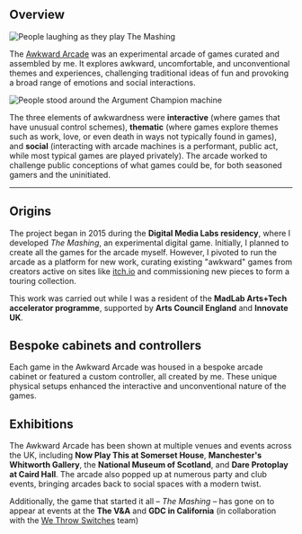 ## Overview

![People laughing as they play The Mashing](arcade.jpg)

The [Awkward Arcade](https://awkwardarcade.co.uk) was an experimental arcade of games curated and assembled by me. It explores awkward, uncomfortable, and unconventional themes and experiences, challenging traditional ideas of fun and provoking a broad range of emotions and social interactions. 

![People stood around the Argument Champion machine](arcade_3.jpg)

The three elements of awkwardness were **interactive** (where games that have unusual control schemes), **thematic** (where games explore themes such as work, love, or even death in ways not typically found in games), and **social** (interacting with arcade machines is a performant, public act, while most typical games are played privately). The arcade worked to challenge public conceptions of what games could be, for both seasoned gamers and the uninitiated.

----

## Origins

The project began in 2015 during the **Digital Media Labs residency**, where I developed *The Mashing*, an experimental digital game. Initially, I planned to create all the games for the arcade myself. However, I pivoted to run the arcade as a platform for new work, curating existing "awkward" games from creators active on sites like [itch.io](https://itch.io) and commissioning new pieces to form a touring collection.

This work was carried out while I was a resident of the **MadLab Arts+Tech accelerator programme**, supported by **Arts Council England** and **Innovate UK**.

## Bespoke cabinets and controllers

Each game in the Awkward Arcade was housed in a bespoke arcade cabinet or featured a custom controller, all created by me. These unique physical setups enhanced the interactive and unconventional nature of the games.

## Exhibitions

The Awkward Arcade has been shown at multiple venues and events across the UK, including **Now Play This at Somerset House**, **Manchester's Whitworth Gallery**, the **National Museum of Scotland**, and **Dare Protoplay at Caird Hall**. The arcade also popped up at numerous party and club events, bringing arcades back to social spaces with a modern twist.

Additionally, the game that started it all – _The Mashing_ – has gone on to appear at events at the **The V&A** and **GDC in California** (in collaboration with the [We Throw Switches](https://www.wethrowswitches.com/altarcade) team)
